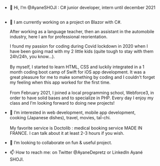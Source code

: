 - 👋 Hi, I’m @AyaneSHOJI : C# junior developer, intern until december 2021</br>
    </br>
    
- 🌱 I am currently working on a project on Blazor with C#.
    
    After working as a language teacher, then an assistant in the automobile industry, here I am for professional reorientation. 

    I found my passion for coding during Covid lockdown in 2020 when I have been going mad with my 2 little kids (quite tough to stay with them 24h/24h, you know...). </br>
    </br>
    By myself, I started to learn HTML, CSS and luckily integrated in a 1 month coding boot camp of Swift for iOS app development. It was a great pleasure for me to make something by coding and I couldn't forget my feeling when this app worked for the first time.</br> 
    </br>
    From February 2021, I joined a local programming school, Webforce3, in order to have solid bases and to specialize in PHP. Every day I enjoy my class and I'm looking forward to doing new projects!

- 👀 I’m interested in web development, mobile app development, cooking (Japanese dishes), travel, movies, taÏ-chi.</br>
      </br>
     My favorite service is Doctolib : medical booking service MADE IN FRANCE. I can talk about it at least 2-3 hours if you wish. 

- 💞️ I’m looking to collaborate on fun & useful project.

- 📫 How to reach me: on Twitter @AyaneDepretz or LinkedIn Ayané SHOJI.

<!---
AyaneSHOJI/AyaneSHOJI is a ✨ special ✨ repository because its `README.md` (this file) appears on your GitHub profile.
You can click the Preview link to take a look at your changes.
--->

